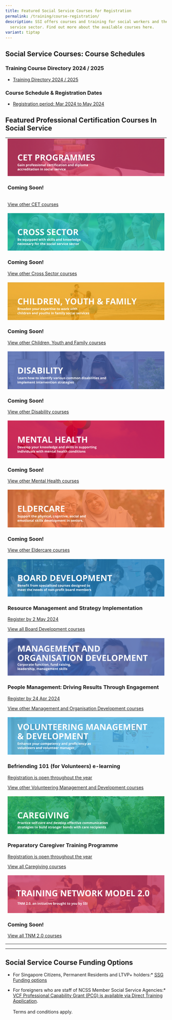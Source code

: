 ```yaml
---
title: Featured Social Service Courses for Registration
permalink: /training/course-registration/
description: SSI offers courses and training for social workers and the social
  service sector. Find out more about the available courses here.
variant: tiptap
---
```

<h2><strong>Social Service Courses: Course Schedules</strong></h2>
<h3>Training Course Directory 2024 / 2025</h3>
<ul data-tight="true" class="tight">
<li>
<p><a href="/files/training courses/ssi_fy24_training_directory.pdf" rel="noopener noreferrer nofollow" target="_blank">Training Directory 2024 / 2025</a>
</p>
</li>
</ul>
<h3>Course Schedule &amp; Registration Dates</h3>
<ul data-tight="true" class="tight">
<li>
<p><a href="/files/training%20courses/ssi%20monthly%20featured%20courses%20-%2029jan2024.pdf" rel="noopener noreferrer nofollow" target="_blank">Registration period: Mar 2024 to May 2024</a>
</p>
</li>
</ul>
<h2><strong>Featured Professional Certification Courses In Social Service</strong></h2>
<table>
<tbody>
<tr>
<td rowspan="1" colspan="1">
<div class="isomer-image-wrapper">
<img style="width: 100%" height="auto" width="100%" alt="Continuing Education &amp; Training (CET) Courses" src="/images/training/cet-v2.png">
</div>
<h3>Coming Soon!</h3>
<p>
<br><a href="https://www.ssi.gov.sg/training/cet-programmes/" rel="noopener noreferrer nofollow" target="\_blank">View other CET courses</a>
</p>
</td>
</tr>
<tr>
<td rowspan="1" colspan="1">
<div class="isomer-image-wrapper">
<img style="width: 100%" height="auto" width="100%" alt="Counselling, Motivational Interviewing &amp; Behaviour Therapy Courses" src="/images/training/cross-sector-v2.png">
</div>
<h3>Coming Soon!</h3>
<p></p>
<p><a href="https://www.ssi.gov.sg/training/cross-sector/" rel="noopener noreferrer nofollow" target="\_blank">View other Cross Sector courses</a>
</p>
</td>
</tr>
<tr>
<td rowspan="1" colspan="1">
<div class="isomer-image-wrapper">
<img style="width: 100%" height="auto" width="100%" alt="Children &amp; Youth Development, Family Therapy / Family Violence Courses: Equip volunteers with skills to work with children, youth and families." src="/images/training/cyf-v2.png">
</div>
<h3>Coming Soon!</h3>
<p></p>
<p><a href="https://www.ssi.gov.sg/training/cyandf/" rel="noopener noreferrer nofollow" target="\_blank">View other Children, Youth and Family courses</a>
</p>
</td>
</tr>
<tr>
<td rowspan="1" colspan="1">
<div class="isomer-image-wrapper">
<img style="width: 100%" height="auto" width="100%" alt="Disability Care / Special Needs Courses" src="/images/training/disability-v2.png">
</div>
<h3>Coming Soon!</h3>
<p></p>
<p><a href="https://www.ssi.gov.sg/training/disability/" rel="noopener noreferrer nofollow" target="\_blank">View other Disability courses</a>
</p>
</td>
</tr>
<tr>
<td rowspan="1" colspan="1">
<div class="isomer-image-wrapper">
<img style="width: 100%" height="auto" width="100%" alt="Mental Health Conditions &amp; Recovery Courses" src="/images/training/mental-health-v2.png">
</div>
<h3>Coming Soon!</h3>
<p></p>
<p><a href="https://www.ssi.gov.sg/training/mental-health" rel="noopener noreferrer nofollow" target="\_blank">View other Mental Health courses</a>
</p>
</td>
</tr>
<tr>
<td rowspan="1" colspan="1">
<div class="isomer-image-wrapper">
<img style="width: 100%" height="auto" width="100%" alt="Caring and communicating with dementia and senior persons courses" src="/images/training/eldercare-v2.png">
</div>
<h3>Coming Soon!</h3>
<p></p>
<p><a href="https://www.ssi.gov.sg/training/eldercare/" rel="noopener noreferrer nofollow" target="\_blank">View other Eldercare courses</a>
</p>
</td>
</tr>
<tr>
<td rowspan="1" colspan="1">
<div class="isomer-image-wrapper">
<img style="width: 100%" height="auto" width="100%" alt="Board Development Courses" src="/images/training/board-v2.png">
</div>
<h3>Resource Management and Strategy Implementation</h3>
<p><a href="https://www.sim.edu.sg/professional-development/courses/course-listing/resource-management-and-strategy-implementation-in-collaboration-with-franklincovey-l4-sfw-synchrono" rel="noopener noreferrer nofollow" target="\_blank">Register by 2 May 2024</a> 
<br>
</p>
<p><a href="https://www.ssi.gov.sg/training/board-development/" rel="noopener noreferrer nofollow" target="\_blank">View all Board Development courses</a>
</p>
</td>
</tr>
<tr>
<td rowspan="1" colspan="1">
<div class="isomer-image-wrapper">
<img style="width: 100%" height="auto" width="100%" alt="Social Service / Nonprofit Leadership and Management Training Course" src="/images/training/mod-v2.png">
</div>
<h3>People Management: Driving Results Through Engagement</h3>
<p><a href="https://www.sim.edu.sg/professional-development/courses/course-listing/people-management-driving-results-through-engagement-in-collaboration-with-franklincovey-l3-sfw-sync" rel="noopener noreferrer nofollow" target="\_blank">Register by 24 Apr 2024</a>
</p>
<p></p>
<p><a href="https://www.ssi.gov.sg/training/management-and-organisation-development/" rel="noopener noreferrer nofollow" target="\_blank">View other Management and Organisation Development courses</a>
</p>
</td>
</tr>
<tr>
<td rowspan="1" colspan="1">
<div class="isomer-image-wrapper">
<img style="width: 100%" height="auto" width="100%" alt="Equip volunteers with knowledge, develop volunteer management capabilities" src="/images/training/volunteer-v2.png">
</div>
<h3>Befriending 101 (for Volunteers) e-learning</h3>
<p><a href="https://iltms.ssi.gov.sg/registration/schedule?coursecode=SSI0035" rel="noopener noreferrer nofollow" target="\_blank">Registration is open throughout the year</a>
</p>
<p></p>
<p><a href="https://www.ssi.gov.sg/training/volunteer-development-and-management/" rel="noopener noreferrer nofollow" target="\_blank">View other Volunteering Management and Development courses</a>
</p>
</td>
</tr>
<tr>
<td rowspan="1" colspan="1">
<div class="isomer-image-wrapper">
<img style="width: 100%" height="auto" width="100%" alt="Caregiver Training Courses" src="/images/training/caregiving-v2.png">
</div>
<h3>Preparatory Caregiver Training Programme</h3>
<p><a href="https://iltms.ssi.gov.sg/Registration/schedule?coursecode=SSI0002" rel="noopener noreferrer nofollow" target="\_blank">Registration is open throughout the year</a> 
<br>
</p>
<p><a href="https://www.ssi.gov.sg/training/caregiving/" rel="noopener noreferrer nofollow" target="\_blank">View all Caregiving courses</a>
</p>
</td>
</tr>
<tr>
<td rowspan="1" colspan="1">
<div class="isomer-image-wrapper">
<img style="width: 100%" height="auto" width="100%" alt="TNM 2.0, an initiative brought to you by SSI" src="/images/training/tnm-banner.png">
</div>
<h3>Coming Soon!</h3>
<p><a href="https://www.ssi.gov.sg/training/tnm-courses/" rel="noopener noreferrer nofollow" target="\_blank">View all TNM 2.0 courses</a>
</p>
</td>
</tr>
</tbody>
</table>
<hr>
<h2><strong>Social Service Course Funding Options</strong></h2>
<ul data-tight="true" class="tight">
<li>
<p>For Singapore Citizens, Permanent Residents and LTVP+ holders:* <a href="https://www.ssg-wsg.gov.sg/individuals/training-grants-incentives.html" rel="noopener noreferrer nofollow" target="_blank">SSG Funding options</a>
</p>
</li>
<li>
<p>For foreigners who are staff of NCSS Member Social Service Agencies:*
<a href="https://www.ncss.gov.sg/grants-search/detail-page/VCFProfessionalCapabilityGrant-LocalTraining" rel="noopener noreferrer nofollow" target="_blank">VCF Professional Capability Grant (PCG) is available via Direct Training
Application</a>.
<br>
<br>Terms and conditions apply.</p>
</li>
</ul>
<p></p>